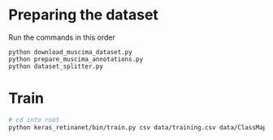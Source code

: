 # Preparing the dataset

Run the commands in this order
```commandline
python download_muscima_dataset.py
python prepare_muscima_annotations.py
python dataset_splitter.py
```

# Train

```bash
# cd into root
python keras_retinanet/bin/train.py csv data/training.csv data/ClassMapping.csv --val-annotations data/validation.csv
```

